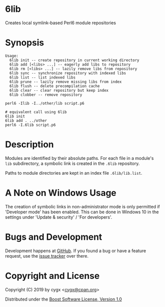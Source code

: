 # 6lib

Creates local symlink-based Perl6 module repositories


# Synopsis

```
Usage:
  6lib init -- create repository in current working directory
  6lib add [<libs> ...] -- eagerly add libs to repository
  6lib rm [<libs> ...] -- lazily remove libs from repository
  6lib sync -- synchronize repository with indexed libs
  6lib list -- list indexed libs
  6lib prune -- lazily remove missing libs from index
  6lib flush -- delete precompilation cache
  6lib clear -- clear repository but keep index
  6lib clobber -- remove repository
```

```
perl6 -Ilib -I../other/lib script.p6

# equivalent call using 6lib
6lib init
6lib add . ../other
perl6 -I.6lib script.p6
```

# Description

Modules are identified by their absolute paths. For each file in a module's
`lib` subdirectory, a symbolic link is created in the `.6lib` repository.

Paths to module directories are kept in an index file `.6lib/lib.list`.


# A Note on Windows Usage

The creation of symbolic links in non-administrator mode is only permitted
if 'Developer mode' has been enabled. This can be done in Windows 10 in the
settings under 'Update & security' / 'For developers'.


# Bugs and Development

Development happens at [GitHub][GH]. If you found a bug or have a feature
request, use the [issue tracker][TRACKER] over there.


# Copyright and License

Copyright (C) 2019 by cygx \<<cygx@cpan.org>\>

Distributed under the [Boost Software License, Version 1.0][LICENSE]


[GH]:           https://github.com/cygx/6lib
[TRACKER]:      https://github.com/cygx/6lib/issues
[LICENSE]:      https://www.boost.org/LICENSE_1_0.txt
